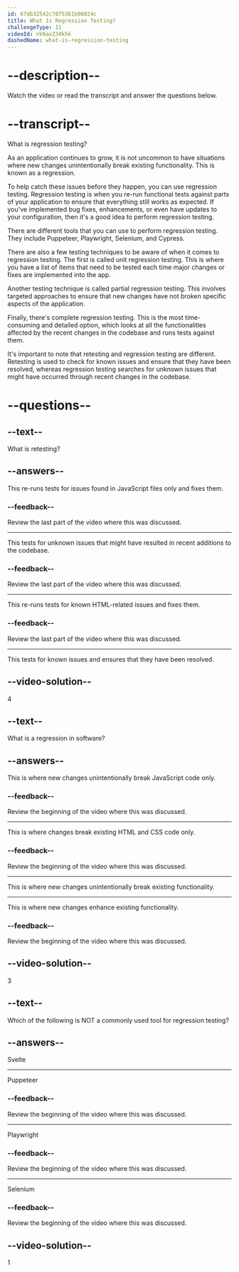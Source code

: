 ```yaml
---
id: 67db32542c7075361b06024c
title: What Is Regression Testing?
challengeType: 11
videoId: nVAaxZ34khk
dashedName: what-is-regression-testing
---
```


# --description--

Watch the video or read the transcript and answer the questions below.

# --transcript--

What is regression testing?

As an application continues to grow, it is not uncommon to have situations where new changes unintentionally break existing functionality. This is known as a regression.

To help catch these issues before they happen, you can use regression testing. Regression testing is when you re-run functional tests against parts of your application to ensure that everything still works as expected. If you've implemented bug fixes, enhancements, or even have updates to your configuration, then it's a good idea to perform regression testing.

There are different tools that you can use to perform regression testing. They include Puppeteer, Playwright, Selenium, and Cypress.

There are also a few testing techniques to be aware of when it comes to regression testing. The first is called unit regression testing. This is where you have a list of items that need to be tested each time major changes or fixes are implemented into the app.

Another testing technique is called partial regression testing. This involves targeted approaches to ensure that new changes have not broken specific aspects of the application.

Finally, there's complete regression testing. This is the most time-consuming and detailed option, which looks at all the functionalities affected by the recent changes in the codebase and runs tests against them.

It's important to note that retesting and regression testing are different. Retesting is used to check for known issues and ensure that they have been resolved, whereas regression testing searches for unknown issues that might have occurred through recent changes in the codebase.

# --questions--

## --text--

What is retesting?

## --answers--

This re-runs tests for issues found in JavaScript files only and fixes them.

### --feedback--

Review the last part of the video where this was discussed.

---

This tests for unknown issues that might have resulted in recent additions to the codebase.

### --feedback--

Review the last part of the video where this was discussed.

---

This re-runs tests for known HTML-related issues and fixes them.

### --feedback--

Review the last part of the video where this was discussed.

---

This tests for known issues and ensures that they have been resolved.

## --video-solution--

4

## --text--

What is a regression in software?

## --answers--

This is where new changes unintentionally break JavaScript code only.

### --feedback--

Review the beginning of the video where this was discussed.

---

This is where changes break existing HTML and CSS code only.

### --feedback--

Review the beginning of the video where this was discussed.

---

This is where new changes unintentionally break existing functionality.

---

This is where new changes enhance existing functionality.

### --feedback--

Review the beginning of the video where this was discussed.

## --video-solution--

3

## --text--

Which of the following is NOT a commonly used tool for regression testing?

## --answers--

Svelte

---

Puppeteer

### --feedback--

Review the beginning of the video where this was discussed.

---

Playwright

### --feedback--

Review the beginning of the video where this was discussed.

---

Selenium

### --feedback--

Review the beginning of the video where this was discussed.

## --video-solution--

1
